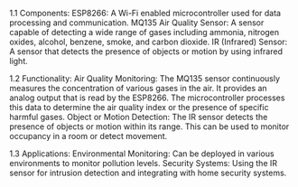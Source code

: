 1.1 Components:
ESP8266: A Wi-Fi enabled microcontroller used for data processing and communication.
MQ135 Air Quality Sensor: A sensor capable of detecting a wide range of gases including ammonia, nitrogen oxides, alcohol, benzene, smoke, and carbon dioxide.
IR (Infrared) Sensor: A sensor that detects the presence of objects or motion by using infrared light.

1.2 Functionality:
Air Quality Monitoring: The MQ135 sensor continuously measures the concentration of various gases in the air. It provides an analog output that is read by the ESP8266. The microcontroller processes this data to determine the air quality index or the presence of specific harmful gases.
Object or Motion Detection: The IR sensor detects the presence of objects or motion within its range. This can be used to monitor occupancy in a room or detect movement.

1.3 Applications:
Environmental Monitoring: Can be deployed in various environments to monitor pollution levels.
Security Systems: Using the IR sensor for intrusion detection and integrating with home security systems.

